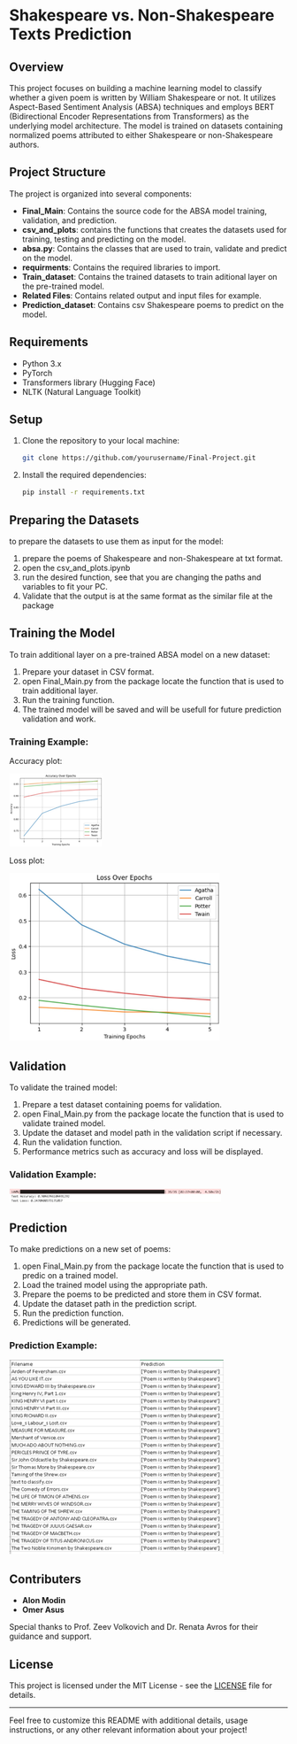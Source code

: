 
# Shakespeare vs. Non-Shakespeare Texts Prediction

## Overview

This project focuses on building a machine learning model to classify whether a given poem is written by William Shakespeare or not. It utilizes Aspect-Based Sentiment Analysis (ABSA) techniques and employs BERT (Bidirectional Encoder Representations from Transformers) as the underlying model architecture. The model is trained on datasets containing normalized poems attributed to either Shakespeare or non-Shakespeare authors.

## Project Structure

The project is organized into several components:

- **Final_Main**: Contains the source code for the ABSA model training, validation, and prediction.
- **csv_and_plots**: contains the functions that creates the datasets used for training, testing and predicting on the model.
- **absa.py**: Contains the classes that are used to train, validate and predict on the model.
- **requirments**: Contains the required libraries to import.
- **Train_dataset**: Contains the trained datasets to train aditional layer on the pre-trained model.
- **Related Files**: Contains related output and input files for example.
- **Prediction_dataset**: Contains csv Shakespeare poems to predict on the model.

## Requirements

- Python 3.x
- PyTorch
- Transformers library (Hugging Face)
- NLTK (Natural Language Toolkit)

## Setup

1. Clone the repository to your local machine:

   ```bash
   git clone https://github.com/yourusername/Final-Project.git
   ```

2. Install the required dependencies:

   ```bash
   pip install -r requirements.txt
   ```
## Preparing the Datasets

to prepare the datasets to use them as input for the model:

1. prepare the poems of Shakespeare and non-Shakespeare at txt format.
2. open the csv_and_plots.ipynb
3. run the desired function, see that you are changing the paths and variables to fit your PC.
4. Validate that the output is at the same format as the similar file at the package

## Training the Model

To train additional layer on a pre-trained ABSA model on a new dataset:

1. Prepare your dataset in CSV format.
2. open Final_Main.py from the package locate the function that is used to train additional layer.
3. Run the training function.
4. The trained model will be saved and will be usefull for future prediction validation and work.

### Training Example:

Accuracy plot:

![Alt text](https://github.com/alonmodin1/Final-Project/blob/main/Part%20B/accu.png)

Loss plot:

![Alt text](https://github.com/alonmodin1/Final-Project/blob/main/Part%20B/loss.png)

## Validation

To validate the trained model:

1. Prepare a test dataset containing poems for validation.
2. open Final_Main.py from the package locate the function that is used to validate trained model.
3. Update the dataset and model path in the validation script if necessary.
4. Run the validation function.
5. Performance metrics such as accuracy and loss will be displayed.

### Validation Example:
![Alt text](https://github.com/alonmodin1/Final-Project/blob/main/Part%20B/vali.png)

## Prediction

To make predictions on a new set of poems:

1. open Final_Main.py from the package locate the function that is used to predic on a trained model.
2. Load the trained model using the appropriate path.
3. Prepare the poems to be predicted and store them in CSV format.
4. Update the dataset path in the prediction script.
5. Run the prediction function.
6. Predictions will be generated.

### Prediction Example:
![Alt text](https://github.com/alonmodin1/Final-Project/blob/main/Part%20B/pred.png)

## Contributers

* **Alon Modin**
* **Omer Asus**

Special thanks to Prof. Zeev Volkovich and Dr. Renata Avros for their guidance and support.

## License

This project is licensed under the MIT License - see the [LICENSE](LICENSE) file for details.

---

Feel free to customize this README with additional details, usage instructions, or any other relevant information about your project!
